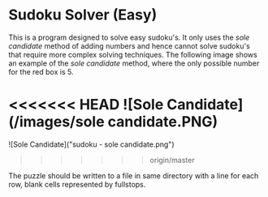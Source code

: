 Sudoku Solver (Easy)
====================

This is a program designed to solve easy sudoku's.
It only uses the *sole candidate* method of adding numbers and hence cannot solve sudoku's that require more complex solving techniques.
The following image shows an example of the *sole candidate* method, where the only possible number for the red box is 5.

<<<<<<< HEAD
![Sole Candidate](/images/sole candidate.PNG)
=======
![Sole Candidate]("sudoku - sole candidate.png")
>>>>>>> origin/master

The puzzle should be written to a file in same directory with a line for each row, blank cells represented by fullstops.
